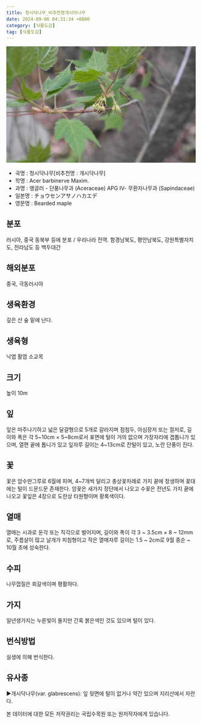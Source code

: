 ```yaml
---
title: 청시닥나무_비추천명개시닥나무
date: 2024-09-06 04:31:34 +0800
category: [식물도감]
tag: [식물도감]
---
```




![청시닥나무[비추천명 : 개시닥나무]](/assets/img/fileUpload/plants/basic/Aceraceae/Acer/2226/2226_20160811094633944files_th2.jpg)
- 국명 : 청시닥나무[비추천명 : 개시닥나무]
- 학명 : Acer barbinerve Maxim.
- 과명 : 앵글러 - 단풍나무과 (Aceraceae) APG Ⅳ- 무환자나무과 (Sapindaceae)
- 일본명 : チョウセンアサノハカエデ
- 영문명 : Bearded maple


## 분포
러시아, 중국 동북부 등에 분포 / 우리나라 전역. 함경남북도, 평안남북도, 강원특별자치도, 전라남도 등 백두대간
## 해외분포
중국, 극동러시아
## 생육환경
깊은 산 숲 밑에 난다.
## 생육형
낙엽 활엽 소교목
## 크기
높이 10m
## 잎
잎은 마주나기하고 넓은 달걀형으로 5개로 갈라지며 점첨두, 아심장저 또는 절저로, 길이와 폭은 각 5~10cm × 5~8cm로서 표면에 털이 거의 없으며 가장자리에 겹톱니가 있으며, 열편 끝에 톱니가 있고 잎자루 길이는 4~13cm로 잔털이 있고, 노란 단풍이 진다.
## 꽃
꽃은 암수딴그루로 6월에 피며, 4~7개씩 달리고 총상꽃차례로 가지 끝에 정생하며 꽃대에는 털이 드문드문 존재한다. 암꽃은 새가지 정단에서 나오고 수꽃은 전년도 가지 끝에 나오고 꽃잎은 4장으로 도란상 타원형이며 황록색이다.
## 열매
열매는 시과로 둔각 또는 직각으로 벌어지며, 길이와 폭이 각 3 ~ 3.5cm × 8 ~ 12mm로, 주름살이 많고 날개가 피침형이고 작은 열매자루 길이는 1.5 ~ 2cm로 9월 중순 ~ 10월 초에 성숙한다.
## 수피
나무껍질은 회갈색이며 평활하다.
## 가지
일년생가지는 누른빛이 돌지만 간혹 붉은색인 것도 있으며 털이 있다.
## 번식방법
실생에 의해 번식한다.
## 유사종
▶개시닥나무(var. glabrescens): 잎 뒷면에 털이 없거나 약간 있으며 지리산에서 자란다.






본 데이터에 대한 모든 저작권리는 국립수목원 또는 원저작자에게 있습니다.
